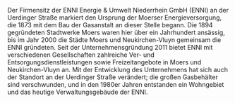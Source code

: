Der Firmensitz der ENNI Energie & Umwelt Niederrhein GmbH (ENNI) an der Uerdinger Straße markiert den Ursprung der Moerser Energieversorgung, die 1873 mit dem Bau der Gasanstalt an dieser Stelle begann. Die 1894 gegründeten Stadtwerke Moers waren hier über ein Jahrhundert ansässig, bis im Jahr 2000 die Städte Moers und Neukirchen-Vluyn gemeinsam die ENNI gründeten. Seit der Unternehmensgründung 2011 bietet ENNI mit verschiedenen Gesellschaften zahlreiche Ver- und Entsorgungsdienstleistungen sowie Freizeitangebote in Moers und Neukirchen-Vluyn an. Mit der Entwicklung des Unternehmens hat sich auch der Standort an der Uerdinger Straße verändert; die großen Gasbehälter sind verschwunden, und in den 1980er Jahren entstanden ein Wohngebiet und das heutige Verwaltungsgebäude der ENNI.

